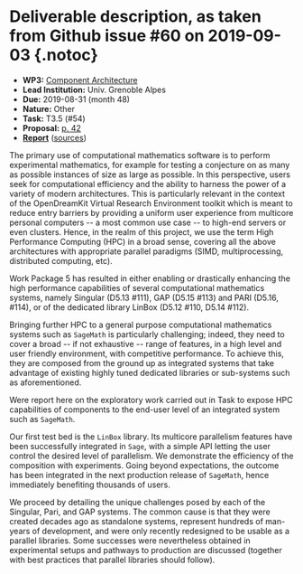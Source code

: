 # Deliverable description, as taken from Github issue #60 on 2019-09-03 {.notoc}

- **WP3:** [Component Architecture](https://github.com/OpenDreamKit/OpenDreamKit/tree/master/WP3)
- **Lead Institution:** Univ. Grenoble Alpes
- **Due:** 2019-08-31 (month 48)
- **Nature:** Other
- **Task:** T3.5 (#54)
- **Proposal:** [p. 42](https://github.com/OpenDreamKit/OpenDreamKit/raw/master/Proposal/proposal-www.pdf)
- **[Report](https://github.com/OpenDreamKit/OpenDreamKit/raw/master/WP3/D3.11/report-final.pdf)** ([sources](https://github.com/OpenDreamKit/OpenDreamKit/raw/master/WP3/D3.11/))

The primary use of computational mathematics software is to perform experimental mathematics, for example for testing a conjecture on as many as possible instances of size as large as possible. In this perspective, users seek for computational efficiency and the ability to harness the power of a variety of modern architectures. This is particularly relevant in the context of the OpenDreamKit Virtual Research Environment toolkit which is meant to reduce entry barriers by providing a uniform user experience from multicore personal computers -- a most common use case -- to high-end servers or even clusters. Hence, in the realm of this project, we use the term High Performance Computing (HPC) in a broad sense, covering all the above architectures with appropriate parallel paradigms (SIMD, multiprocessing, distributed computing, etc).

Work Package 5 has resulted in either enabling or drastically enhancing the high performance capabilities of several computational mathematics systems, namely Singular (D5.13 #111), GAP (D5.15 #113) and PARI (D5.16, #114), or of the dedicated library LinBox (D5.12 #110, D5.14 #112).

Bringing further HPC to a general purpose computational mathematics systems such as `SageMath` is particularly challenging; indeed, they need to cover a broad -- if not exhaustive -- range of features, in a high level and user friendly environment, with competitive performance. To achieve this, they are composed from the ground up as integrated systems that take advantage of existing highly tuned dedicated libraries or sub-systems such as aforementioned.

Were report here on the exploratory work carried out in Task to expose HPC capabilities of components to the end-user level of an integrated system such as `SageMath`.

Our first test bed is the `LinBox` library. Its multicore parallelism features have been successfully integrated in `Sage`, with a simple API letting the user control the desired level of parallelism. We demonstrate the efficiency of the composition with experiments. Going beyond expectations, the outcome has been integrated in the next production release of `SageMath`, hence immediately benefiting thousands of users.

We proceed by detailing the unique challenges posed by each of the Singular, Pari, and GAP systems. The common cause is that they were created decades ago as standalone systems, represent hundreds of man-years of development, and were only recently redesigned to be usable as a parallel libraries. Some successes were nevertheless obtained in experimental setups and pathways to production are discussed (together with best practices that parallel libraries should follow).

